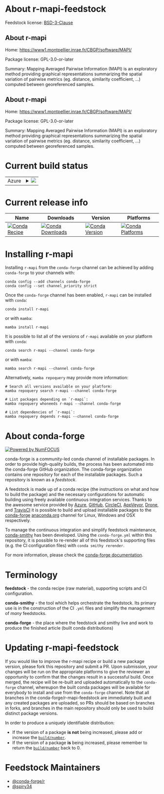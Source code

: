 About r-mapi-feedstock
======================

Feedstock license: [BSD-3-Clause](https://github.com/conda-forge/r-mapi-feedstock/blob/main/LICENSE.txt)


About r-mapi
------------

Home: https://www1.montpellier.inrae.fr/CBGP/software/MAPI/

Package license: GPL-3.0-or-later

Summary: Mapping Averaged Pairwise Information (MAPI) is an exploratory method providing graphical representations summarizing the spatial variation of pairwise metrics (eg. distance, similarity coefficient, ...) computed between georeferenced samples.

About r-mapi
------------

Home: https://www1.montpellier.inrae.fr/CBGP/software/MAPI/

Package license: GPL-3.0-or-later

Summary: Mapping Averaged Pairwise Information (MAPI) is an exploratory method providing graphical representations summarizing the spatial variation of pairwise metrics (eg. distance, similarity coefficient, ...) computed between georeferenced samples.

Current build status
====================


<table>
    
  <tr>
    <td>Azure</td>
    <td>
      <details>
        <summary>
          <a href="https://dev.azure.com/conda-forge/feedstock-builds/_build/latest?definitionId=14708&branchName=main">
            <img src="https://dev.azure.com/conda-forge/feedstock-builds/_apis/build/status/r-mapi-feedstock?branchName=main">
          </a>
        </summary>
        <table>
          <thead><tr><th>Variant</th><th>Status</th></tr></thead>
          <tbody><tr>
              <td>linux_64_r_base4.4</td>
              <td>
                <a href="https://dev.azure.com/conda-forge/feedstock-builds/_build/latest?definitionId=14708&branchName=main">
                  <img src="https://dev.azure.com/conda-forge/feedstock-builds/_apis/build/status/r-mapi-feedstock?branchName=main&jobName=linux&configuration=linux%20linux_64_r_base4.4" alt="variant">
                </a>
              </td>
            </tr><tr>
              <td>linux_64_r_base4.5</td>
              <td>
                <a href="https://dev.azure.com/conda-forge/feedstock-builds/_build/latest?definitionId=14708&branchName=main">
                  <img src="https://dev.azure.com/conda-forge/feedstock-builds/_apis/build/status/r-mapi-feedstock?branchName=main&jobName=linux&configuration=linux%20linux_64_r_base4.5" alt="variant">
                </a>
              </td>
            </tr><tr>
              <td>osx_64_r_base4.4</td>
              <td>
                <a href="https://dev.azure.com/conda-forge/feedstock-builds/_build/latest?definitionId=14708&branchName=main">
                  <img src="https://dev.azure.com/conda-forge/feedstock-builds/_apis/build/status/r-mapi-feedstock?branchName=main&jobName=osx&configuration=osx%20osx_64_r_base4.4" alt="variant">
                </a>
              </td>
            </tr><tr>
              <td>osx_64_r_base4.5</td>
              <td>
                <a href="https://dev.azure.com/conda-forge/feedstock-builds/_build/latest?definitionId=14708&branchName=main">
                  <img src="https://dev.azure.com/conda-forge/feedstock-builds/_apis/build/status/r-mapi-feedstock?branchName=main&jobName=osx&configuration=osx%20osx_64_r_base4.5" alt="variant">
                </a>
              </td>
            </tr>
          </tbody>
        </table>
      </details>
    </td>
  </tr>
</table>

Current release info
====================

| Name | Downloads | Version | Platforms |
| --- | --- | --- | --- |
| [![Conda Recipe](https://img.shields.io/badge/recipe-r--mapi-green.svg)](https://anaconda.org/conda-forge/r-mapi) | [![Conda Downloads](https://img.shields.io/conda/dn/conda-forge/r-mapi.svg)](https://anaconda.org/conda-forge/r-mapi) | [![Conda Version](https://img.shields.io/conda/vn/conda-forge/r-mapi.svg)](https://anaconda.org/conda-forge/r-mapi) | [![Conda Platforms](https://img.shields.io/conda/pn/conda-forge/r-mapi.svg)](https://anaconda.org/conda-forge/r-mapi) |

Installing r-mapi
=================

Installing `r-mapi` from the `conda-forge` channel can be achieved by adding `conda-forge` to your channels with:

```
conda config --add channels conda-forge
conda config --set channel_priority strict
```

Once the `conda-forge` channel has been enabled, `r-mapi` can be installed with `conda`:

```
conda install r-mapi
```

or with `mamba`:

```
mamba install r-mapi
```

It is possible to list all of the versions of `r-mapi` available on your platform with `conda`:

```
conda search r-mapi --channel conda-forge
```

or with `mamba`:

```
mamba search r-mapi --channel conda-forge
```

Alternatively, `mamba repoquery` may provide more information:

```
# Search all versions available on your platform:
mamba repoquery search r-mapi --channel conda-forge

# List packages depending on `r-mapi`:
mamba repoquery whoneeds r-mapi --channel conda-forge

# List dependencies of `r-mapi`:
mamba repoquery depends r-mapi --channel conda-forge
```


About conda-forge
=================

[![Powered by
NumFOCUS](https://img.shields.io/badge/powered%20by-NumFOCUS-orange.svg?style=flat&colorA=E1523D&colorB=007D8A)](https://numfocus.org)

conda-forge is a community-led conda channel of installable packages.
In order to provide high-quality builds, the process has been automated into the
conda-forge GitHub organization. The conda-forge organization contains one repository
for each of the installable packages. Such a repository is known as a *feedstock*.

A feedstock is made up of a conda recipe (the instructions on what and how to build
the package) and the necessary configurations for automatic building using freely
available continuous integration services. Thanks to the awesome service provided by
[Azure](https://azure.microsoft.com/en-us/services/devops/), [GitHub](https://github.com/),
[CircleCI](https://circleci.com/), [AppVeyor](https://www.appveyor.com/),
[Drone](https://cloud.drone.io/welcome), and [TravisCI](https://travis-ci.com/)
it is possible to build and upload installable packages to the
[conda-forge](https://anaconda.org/conda-forge) [anaconda.org](https://anaconda.org/)
channel for Linux, Windows and OSX respectively.

To manage the continuous integration and simplify feedstock maintenance,
[conda-smithy](https://github.com/conda-forge/conda-smithy) has been developed.
Using the ``conda-forge.yml`` within this repository, it is possible to re-render all of
this feedstock's supporting files (e.g. the CI configuration files) with ``conda smithy rerender``.

For more information, please check the [conda-forge documentation](https://conda-forge.org/docs/).

Terminology
===========

**feedstock** - the conda recipe (raw material), supporting scripts and CI configuration.

**conda-smithy** - the tool which helps orchestrate the feedstock.
                   Its primary use is in the construction of the CI ``.yml`` files
                   and simplify the management of *many* feedstocks.

**conda-forge** - the place where the feedstock and smithy live and work to
                  produce the finished article (built conda distributions)


Updating r-mapi-feedstock
=========================

If you would like to improve the r-mapi recipe or build a new
package version, please fork this repository and submit a PR. Upon submission,
your changes will be run on the appropriate platforms to give the reviewer an
opportunity to confirm that the changes result in a successful build. Once
merged, the recipe will be re-built and uploaded automatically to the
`conda-forge` channel, whereupon the built conda packages will be available for
everybody to install and use from the `conda-forge` channel.
Note that all branches in the conda-forge/r-mapi-feedstock are
immediately built and any created packages are uploaded, so PRs should be based
on branches in forks, and branches in the main repository should only be used to
build distinct package versions.

In order to produce a uniquely identifiable distribution:
 * If the version of a package **is not** being increased, please add or increase
   the [``build/number``](https://docs.conda.io/projects/conda-build/en/latest/resources/define-metadata.html#build-number-and-string).
 * If the version of a package **is** being increased, please remember to return
   the [``build/number``](https://docs.conda.io/projects/conda-build/en/latest/resources/define-metadata.html#build-number-and-string)
   back to 0.

Feedstock Maintainers
=====================

* [@conda-forge/r](https://github.com/orgs/conda-forge/teams/r/)
* [@spiry34](https://github.com/spiry34/)

